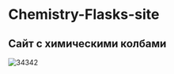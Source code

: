 # Chemistry-Flasks-site

## Сайт с химическими колбами

![34342](https://user-images.githubusercontent.com/56477695/177186568-073f87b6-b4e6-403f-874d-d235aa586e0a.jpg)
